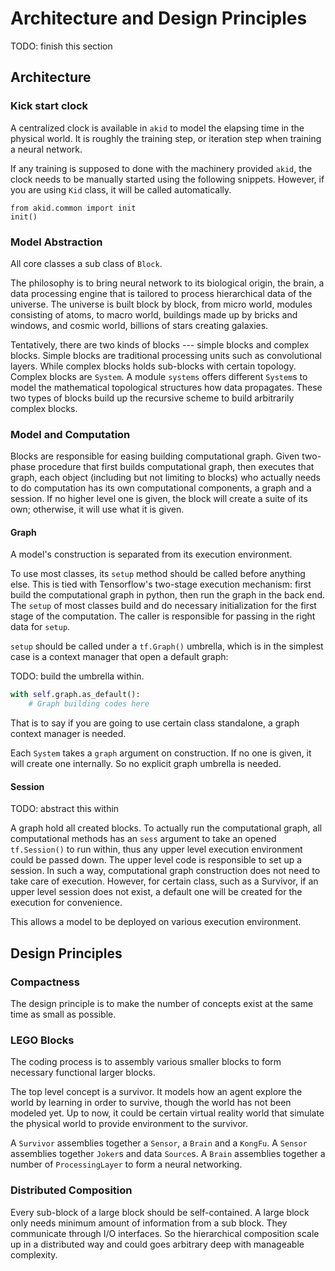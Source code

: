 # Architecture and Design Principles

TODO: finish this section

## Architecture

### Kick start clock

A centralized clock is available in `akid` to model the elapsing time in the
physical world. It is roughly the training step, or iteration step when
training a neural network.

If any training is supposed to done with the machinery provided `akid`, the
clock needs to be manually started using the following snippets. However, if
you are using `Kid` class, it will be called automatically.

```
from akid.common import init
init()
```

### Model Abstraction

All core classes a sub class of `Block`.

The philosophy is to bring neural network to its biological origin, the brain,
a data processing engine that is tailored to process hierarchical data of the
universe. The universe is built block by block, from micro world, modules
consisting of atoms, to macro world, buildings made up by bricks and windows,
and cosmic world, billions of stars creating galaxies.

Tentatively, there are two kinds of blocks --- simple blocks and complex
blocks. Simple blocks are traditional processing units such as convolutional
layers. While complex blocks holds sub-blocks with certain topology. Complex
blocks are `System`. A module `systems` offers different `System`s to model the
mathematical topological structures how data propagates. These two types of
blocks build up the recursive scheme to build arbitrarily complex blocks.

### Model and Computation

Blocks are responsible for easing building computational graph. Given two-phase
procedure that first builds computational graph, then executes that graph, each
object (including but not limiting to blocks) who actually needs to do
computation has its own computational components, a graph and a session. If no
higher level one is given, the block will create a suite of its own; otherwise,
it will use what it is given.

#### Graph

A model's construction is separated from its execution environment.

To use most classes, its `setup` method should be called before anything
else. This is tied with Tensorflow's two-stage execution mechanism: first build
the computational graph in python, then run the graph in the back end. The
`setup` of most classes build and do necessary initialization for the first
stage of the computation. The caller is responsible for passing in the right
data for `setup`.

`setup` should be called under a `tf.Graph()` umbrella, which is in the
simplest case is a context manager that open a default graph:

TODO: build the umbrella within.

```python
with self.graph.as_default():
    # Graph building codes here
```

That is to say if you are going to use certain class standalone, a graph
context manager is needed.

Each `System` takes a `graph` argument on construction. If no one is given, it
will create one internally. So no explicit graph umbrella is needed.

#### Session

TODO: abstract this within

A graph hold all created blocks. To actually run the computational graph, all
computational methods has an `sess` argument to take an opened `tf.Session()`
to run within, thus any upper level execution environment could be passed
down. The upper level code is responsible to set up a session. In such a way,
computational graph construction does not need to take care of
execution. However, for certain class, such as a Survivor, if an upper level
session does not exist, a default one will be created for the execution for
convenience.

This allows a model to be deployed on various execution environment.

## Design Principles

### Compactness

The design principle is to make the number of concepts exist at the same time
as small as possible.

### LEGO Blocks

The coding process is to assembly various smaller blocks to form necessary
functional larger blocks.

The top level concept is a survivor. It models how an agent explore the world
by learning in order to survive, though the world has not been modeled yet. Up
to now, it could be certain virtual reality world that simulate the physical
world to provide environment to the survivor.

A `Survivor` assemblies together a `Sensor`, a `Brain` and a `KongFu`. A
`Sensor` assemblies together `Joker`s and data `Source`s. A `Brain` assemblies
together a number of `ProcessingLayer` to form a neural networking.

### Distributed Composition

Every sub-block of a large block should be self-contained. A large block only
needs minimum amount of information from a sub block. They communicate through
I/O interfaces. So the hierarchical composition scale up in a distributed way
and could goes arbitrary deep with manageable complexity.
